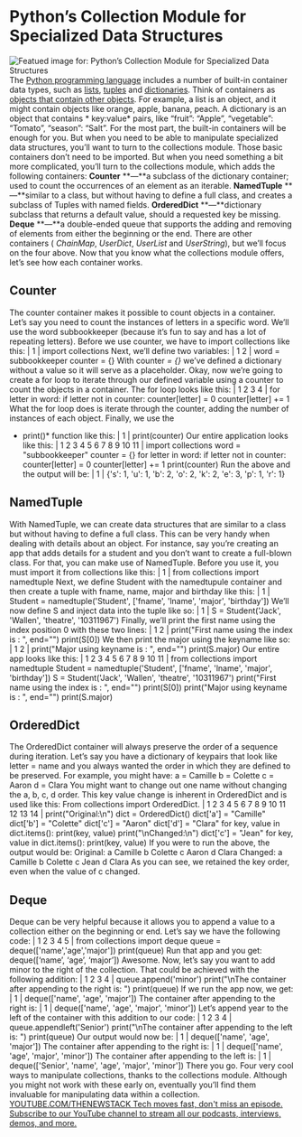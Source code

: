 # Python’s Collection Module for Specialized Data Structures
![Featued image for: Python’s Collection Module for Specialized Data Structures](https://cdn.thenewstack.io/media/2024/03/debf09cc-heather-m-edwards-tac5veacyia-unsplash-1024x747.jpg)
The
[Python programming language](https://thenewstack.io/an-introduction-to-python-for-non-programmers/) includes a number of built-in container data types, such as [lists](https://thenewstack.io/python-for-beginners-lists/), [tuples](https://thenewstack.io/python-for-beginners-when-and-how-to-use-tuples/) and [dictionaries](https://thenewstack.io/python-the-many-ways-to-merge-a-dictionary/). Think of containers as [objects that contain other objects](https://thenewstack.io/python-oop/). For example, a list is an object, and it might contain objects like orange, apple, banana, peach. A dictionary is an object that contains * key:value* pairs, like “fruit”: “Apple”, “vegetable”: “Tomato”, “season”: “Salt”.
For the most part, the built-in containers will be enough for you. But when you need to be able to manipulate specialized data structures, you’ll want to turn to the collections module. Those basic containers don’t need to be imported. But when you need something a bit more complicated, you’ll turn to the collections module, which adds the following containers:
**Counter** **—**a subclass of the dictionary container; used to count the occurrences of an element as an iterable. **NamedTuple** **—**similar to a class, but without having to define a full class, and creates a subclass of Tuples with named fields. **OrderedDict** **—**dictionary subclass that returns a default value, should a requested key be missing. **Deque** **—**a double-ended queue that supports the adding and removing of elements from either the beginning or the end.
There are other containers (
*ChainMap*, *UserDict*, *UserList* and *UserString*), but we’ll focus on the four above.
Now that you know what the collections module offers, let’s see how each container works.
## Counter
The counter container makes it possible to count objects in a container. Let’s say you need to count the instances of letters in a specific word. We’ll use the word subbookkeeper (because it’s fun to say and has a lot of repeating letters).
Before we use counter, we have to import collections like this:
|
1
|
import collections
Next, we’ll define two variables:
|
1
2
|
word = subbookkeeper
counter = {}
With counter
*= {}* we’ve defined a dictionary without a value so it will serve as a placeholder.
Okay, now we’re going to create a for loop to iterate through our defined variable using a counter to count the objects in a container.
The for loop looks like this:
|
1
2
3
4
|
for letter in word:
if letter not in counter:
counter[letter] = 0
counter[letter] += 1
What the for loop does is iterate through the counter, adding the number of instances of each object.
Finally, we use the
* print()* function like this:
|
1
|
print(counter)
Our entire application looks like this:
|
1
2
3
4
5
6
7
8
9
10
11
|
import collections
word = "subbookkeeper"
counter = {}
for letter in word:
if letter not in counter:
counter[letter] = 0
counter[letter] += 1
print(counter)
Run the above and the output will be:
|
1
|
{'s': 1, 'u': 1, 'b': 2, 'o': 2, 'k': 2, 'e': 3, 'p': 1, 'r': 1}
## NamedTuple
With NamedTuple, we can create data structures that are similar to a class but without having to define a full class. This can be very handy when dealing with details about an object. For instance, say you’re creating an app that adds details for a student and you don’t want to create a full-blown class. For that, you can make use of NamedTuple.
Before you use it, you must import it from collections like this:
|
1
|
from collections import namedtuple
Next, we define Student with the namedtupule container and then create a tuple with fname, name, major and birthday like this:
|
1
|
Student = namedtuple('Student', ['fname', 'lname', 'major', 'birthday'])
We’ll now define S and inject data into the tuple like so:
|
1
|
S = Student('Jack', 'Wallen', 'theatre', '10311967')
Finally, we’ll print the first name using the index position 0 with these two lines:
|
1
2
|
print("First name using the index is : ", end="")
print(S[0])
We then print the major using the keyname like so:
|
1
2
|
print("Major using keyname is : ", end="")
print(S.major)
Our entire app looks like this:
|
1
2
3
4
5
6
7
8
9
10
11
|
from collections import namedtuple
Student = namedtuple('Student', ['fname', 'lname', 'major', 'birthday'])
S = Student('Jack', 'Wallen', 'theatre', '10311967')
print("First name using the index is : ", end="")
print(S[0])
print("Major using keyname is : ", end="")
print(S.major)
## OrderedDict
The OrderedDict container will always preserve the order of a sequence during iteration. Let’s say you have a dictionary of keypairs that look like letter = name and you always wanted the order in which they are defined to be preserved. For example, you might have:
a = Camille
b = Colette
c = Aaron
d = Clara
You might want to change out one name without changing the a, b, c, d order. This key value change is inherent in OrderedDict and is used like this:
From collections import OrderedDict.
|
1
2
3
4
5
6
7
8
9
10
11
12
13
14
|
print("Original:\n")
dict = OrderedDict()
dict['a'] = "Camille"
dict['b'] = "Colette"
dict['c'] = "Aaron"
dict['d'] = "Clara"
for key, value in dict.items():
print(key, value)
print("\nChanged:\n")
dict['c'] = "Jean"
for key, value in dict.items():
print(key, value)
If you were to run the above, the output would be:
Original:
a Camille
b Colette
c Aaron
d Clara
Changed:
a Camille
b Colette
c Jean
d Clara
As you can see, we retained the key order, even when the value of c changed.
## Deque
Deque can be very helpful because it allows you to append a value to a collection either on the beginning or end.
Let’s say we have the following code:
|
1
2
3
4
5
|
from collections import deque
queue = deque(['name','age','major'])
print(queue)
Run that app and you get:
deque([‘name’, ‘age’, ‘major’])
Awesome.
Now, let’s say you want to add minor to the right of the collection. That could be achieved with the following addition:
|
1
2
3
4
|
queue.append('minor')
print("\nThe container after appending to the right is: ")
print(queue)
If we run the app now, we get:
|
1
|
deque(['name', 'age', 'major'])
The container after appending to the right is:
|
1
|
deque(['name', 'age', 'major', 'minor'])
Let’s append year to the left of the container with this addition to our code:
|
1
2
3
4
|
queue.appendleft('Senior')
print("\nThe container after appending to the left is: ")
print(queue)
Our output would now be:
|
1
|
deque(['name', 'age', 'major'])
The container after appending to the right is:
|
1
|
deque(['name', 'age', 'major', 'minor'])
The container after appending to the left is:
|
1
|
deque(['Senior', 'name', 'age', 'major', 'minor'])
There you go. Four very cool ways to manipulate collections, thanks to the collections module. Although you might not work with these early on, eventually you’ll find them invaluable for manipulating data within a collection.
[
YOUTUBE.COM/THENEWSTACK
Tech moves fast, don't miss an episode. Subscribe to our YouTube
channel to stream all our podcasts, interviews, demos, and more.
](https://youtube.com/thenewstack?sub_confirmation=1)